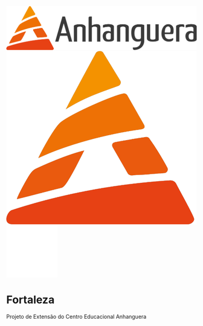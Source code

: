 <img src="./Public/icons/Logo_Faculdade.png" alt="">
<img src="./Public/icons/Icon_faculdade.png" alt=""><img src="./Public/icons/icon_fortaleza.png" alt="">

# Fortaleza
Projeto de Extensão do Centro Educacional Anhanguera
